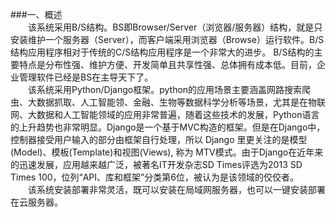 ###一、概述     
&emsp;&emsp;该系统采用B/S结构。BS即Browser/Server（浏览器/服务器）结构，就是只安装维护一个服务器（Server），而客户端采用浏览器（Browse）运行软件。B/S结构应用程序相对于传统的C/S结构应用程序是一个非常大的进步。 B/S结构的主要特点是分布性强、维护方便、开发简单且共享性强、总体拥有成本低。目前，企业管理软件已经是BS在主导天下了。    
&emsp;&emsp;该系统采用Python/Django框架。python的应用场景主要涵盖网路搜索爬虫、大数据抓取、人工智能领、金融、生物等数据科学分析等场景，尤其是在物联网、大数据和人工智能领域的应用非常普遍，随着这些技术的发展，Python语言的上升趋势也非常明显。Django是一个基于MVC构造的框架。但是在Django中，控制器接受用户输入的部分由框架自行处理，所以 Django 里更关注的是模型(Model)、模板(Template)和视图(Views), 称为 MTV模式。由于Django在近年来的迅速发展，应用越来越广泛，被著名IT开发杂志SD Times评选为2013 SD Times 100，位列“API、库和框架”分类第6位，被认为是该领域的佼佼者。        
&emsp;&emsp;该系统安装部署非常灵活，既可以安装在局域网服务器，也可以一键安装部署在云服务器。   
